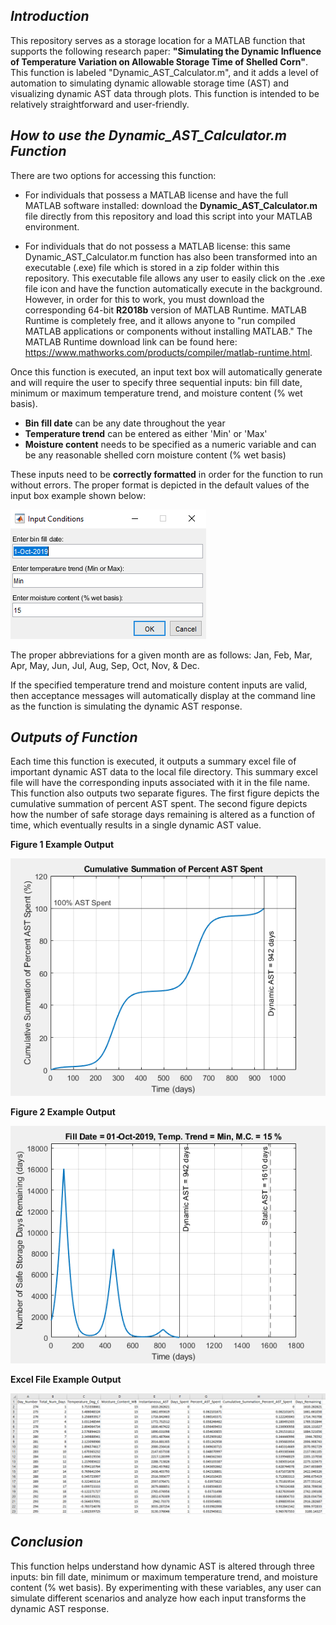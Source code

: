 ## _Introduction_

This repository serves as a storage location for a MATLAB function that supports the following research paper: **"Simulating the Dynamic Influence of Temperature Variation on Allowable Storage Time of Shelled Corn"**.  This function is labeled "Dynamic_AST_Calculator.m", and it adds a level of automation to simulating dynamic allowable storage time (AST) and visualizing dynamic AST data through plots.  This function is intended to be relatively straightforward and user-friendly.


## _How to use the Dynamic_AST_Calculator.m Function_

There are two options for accessing this function:
   - For individuals that possess a MATLAB license and have the full MATLAB software installed: download the **Dynamic_AST_Calculator.m** file directly from this repository and load this script into your MATLAB environment.
   
   - For individuals that do not possess a MATLAB license: this same Dynamic_AST_Calculator.m function has also been transformed into an executable (.exe) file which is stored in a zip folder within this repository.  This executable file allows any user to easily click on the .exe file icon and have the function automatically execute in the background.  However, in order for this to work, you must download the corresponding 64-bit **R2018b** version of MATLAB Runtime.  MATLAB Runtime is completely free, and it allows anyone to "run compiled MATLAB applications or components without installing MATLAB."  The MATLAB Runtime download link can be found here: https://www.mathworks.com/products/compiler/matlab-runtime.html.

Once this function is executed, an input text box will automatically generate and will require the user to specify three sequential inputs: bin fill date, minimum or maximum temperature trend, and moisture content (% wet basis). 
 
   - **Bin fill date** can be any date throughout the year
   - **Temperature trend** can be entered as either 'Min' or 'Max'
   - **Moisture content** needs to be specified as a numeric variable and can be any reasonable shelled corn moisture content (% wet basis)

These inputs need to be **correctly formatted** in order for the function to run without errors.  The proper format is depicted in the default values of the input box example shown below:

![image](Example_Outputs_of_Dynamic_AST_Function/Input_Box_Example.PNG "Input Box Example")

The proper abbreviations for a given month are as follows: Jan, Feb, Mar, Apr, May, Jun, Jul, Aug, Sep, Oct, Nov, & Dec.

If the specified temperature trend and moisture content inputs are valid, then acceptance messages will automatically display at the command line as the function is simulating the dynamic AST response.


## _Outputs of Function_

Each time this function is executed, it outputs a summary excel file of important dynamic AST data to the local file directory.  This summary excel file will have the corresponding inputs associated with it in the file name.  This function also outputs two separate figures.  The first figure depicts the cumulative summation of percent AST spent.  The second figure depicts how the number of safe storage days remaining is altered as a function of time, which eventually results in a single dynamic AST value.

**Figure 1 Example Output**

![image](Example_Outputs_of_Dynamic_AST_Function/Figure_1_Example_Output.PNG "Figure 1 Example Output")

**Figure 2 Example Output**

![image](Example_Outputs_of_Dynamic_AST_Function/Figure_2_Example_Output.PNG "Figure 2 Example Output")

**Excel File Example Output**

![image](Example_Outputs_of_Dynamic_AST_Function/Visual_Example_of_Excel_File_Output.PNG "Visual Example of Excel File Output")


## _Conclusion_

This function helps understand how dynamic AST is altered through three inputs: bin fill date, minimum or maximum temperature trend, and moisture content (% wet basis).  By experimenting with these variables, any user can simulate different scenarios and analyze how each input transforms the dynamic AST response.
